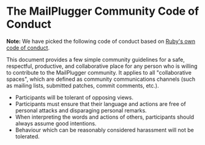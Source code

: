 # The MailPlugger Community Code of Conduct

**Note:** We have picked the following code of conduct based on [Ruby's own code of conduct](https://www.ruby-lang.org/en/conduct/).

This document provides a few simple community guidelines for a safe, respectful,
productive, and collaborative place for any person who is willing to contribute
to the MailPlugger community. It applies to all "collaborative spaces", which are
defined as community communications channels (such as mailing lists, submitted
patches, commit comments, etc.).

* Participants will be tolerant of opposing views.
* Participants must ensure that their language and actions are free of personal attacks and disparaging personal remarks.
* When interpreting the words and actions of others, participants should always assume good intentions.
* Behaviour which can be reasonably considered harassment will not be tolerated.
